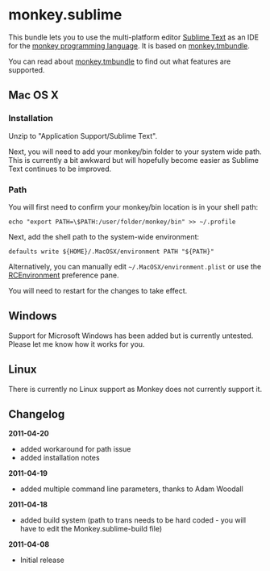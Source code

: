 monkey.sublime
==============

This bundle lets you to use the multi-platform editor [Sublime Text](http://www.sublimetext.com) as an IDE for the [monkey programming language](http://www.monkeycoder.co.nz). It is based on [monkey.tmbundle](https://github.com/gingerbeardman/monkey.tmbundle).

You can read about [monkey.tmbundle](https://github.com/gingerbeardman/monkey.tmbundle) to find out what features are supported.

## Mac OS X

### Installation

Unzip to "Application Support/Sublime Text".

Next, you will need to add your monkey/bin folder to your system wide path. This is currently a bit awkward but will hopefully become easier as Sublime Text continues to be improved.

### Path
You will first need to confirm your monkey/bin location is in your shell path:

    echo "export PATH=\$PATH:/user/folder/monkey/bin" >> ~/.profile

Next, add the shell path to the system-wide environment:

    defaults write ${HOME}/.MacOSX/environment PATH "${PATH}"

Alternatively, you can manually edit `~/.MacOSX/environment.plist` or use the  [RCEnvironment](http://www.rubicode.com/Software/RCEnvironment/) preference pane.

You will need to restart for the changes to take effect.

## Windows

Support for Microsoft Windows has been added but is currently untested. Please let me know how it works for you.

## Linux

There is currently no Linux support as Monkey does not currently support it.

## Changelog

**2011-04-20**  
- added workaround for path issue  
- added installation notes  

**2011-04-19**  
- added multiple command line parameters, thanks to Adam Woodall  

**2011-04-18**  
- added build system (path to trans needs to be hard coded - you will have to edit the Monkey.sublime-build file)  

**2011-04-08**  
- Initial release  
